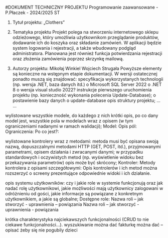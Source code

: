 #DOKUMENT TECHNICZNY PROJEKTU                                                                                                      Programowanie zaawansowane - P.Płaczek - 2024/2025 ST

1.	Tytuł projektu: „Clothers”

2.	Tematyka projektu
Projekt polega na stworzeniu internetowego sklepu odzieżowego, który umożliwia użytkownikom przeglądanie produktów, dodawanie ich do koszyka oraz składanie zamówień. W aplikacji będzie system logowania i rejestracji, a także wbudowany podgląd administratora. Planowana jest również funkcja potwierdzania rejestracji oraz złożenia zamówienia poprzez skrzynkę mailową.

3.	Autorzy projektu:
Mikołaj Winkiel
Wojciech Strugała
Powyższe elementy są konieczne na wstępnym etapie dokumentacji. W wersji ostatecznej ponadto muszą się znajdować:
specyfikacja wykorzystanych technologii (np. wersja .NET, baza danych itd.)
o	Microsoft SQL Server 2022
o	.NET 8
o	wersja visual studio 2022?
instrukcje pierwszego uruchomienia projektu (np. konieczność wykonania polecenia Update-Database);
o	postawienie bazy danych
o	update-database
opis struktury projektu;
…
…


wylistowane wszystkie modele, do każdego z nich krótki opis, po co dany model jest, wszystkie pola w modelach wraz z opisem (w tym ograniczeniami nadanymi w ramach walidacji);
Model:
Opis pól:
Ograniczenia:
Po co jest?:

wylistowane kontrolery wraz z metodami: metoda musi być opisana swoją nazwą, dopuszczalnymi metodami HTTP (GET, POST, itd.), przyjmowanymi parametrami, opisem działania i zwracanymi danymi; w przypadku standardowych i oczywistych metod (np. wyświetlenie widoku bez przekazywania parametrów) opis może być skrócony;
Kontroler:
Metody kontrolera z opisami szczegółowymi:
Opis kontrolerów i ich metod można rozszerzyć o screeny prezentujące odpowiednie widoki i ich działanie.

opis systemu użytkowników: czy i jakie role w systemie funkcjonują oraz jak nadać rolę użytkownikowi, jakie możliwości mają użytkownicy zalogowani w odróżnieniu od gości, jakie informacje są powiązane z konkretnym użytkownikiem, a jakie są globalne;
Dostępne role:
Nazwa roli – jak stworzyć - uprawnienia – powiązania
Nazwa roli – jak stworzyć - uprawnienia - powiązania


krótka charakterystyka najciekawszych funkcjonalności (CRUD to nie ciekawe funkcjonalności...).
wyszukiwanie można dać
fakturkę można dać – opisać żeby się nie pogubily dzieci

